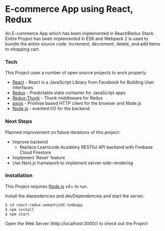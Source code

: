 # E-commerce App using React, Redux

An E-commerce App which has been implemented in React/Redux Stack. Entire Project has been implemented in ES6 and Webpack 2 is used to bundle the entire source code. Increment, decrement, delete, and add items to shopping cart.

### Tech

This Project uses a number of open source projects to work properly:

- [React] - React is a JavaScript Library from Facebook for Building User Interfaces
- [Redux] - Predictable state container for JavaScript apps
- [Redux-Thunk] - Thunk middleware for Redux
- [axios] - Promise based HTTP client for the browser and Node.js
- [Node.js] - evented I/O for the backend

### Next Steps

Planned improvement on future iterations of this project:

- Improve backend
  - Replace Learncode.Academy RESTful API backend with Firebase Cloud Firestore
- Implement 'Reset' feature
- Use Next.js framework to implement server-side-rendering

### Installation

This Project requires [Node.js](https://nodejs.org/) v4+ to run.

Install the dependencies and devDependencies and start the server.

```sh
$ cd react-redux-semanticUI-todoapp
$ npm install
$ npm start
```

Open the Web Server (http://localhost:3000/) to check out the Project

[react]: https://facebook.github.io/react/
[redux]: https://github.com/reactjs/redux
[node.js]: http://nodejs.org
[semantic ui react]: https://react.semantic-ui.com/
[redux-form]: https://github.com/erikras/redux-form/
[redux-thunk]: https://github.com/gaearon/redux-thunk
[axios]: https://github.com/mzabriskie/axios
